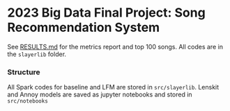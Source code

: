# 2023 Big Data Final Project: Song Recommendation System

See [RESULTS.md](RESULTS.md) for the metrics report and top 100 songs. All codes are in the `slayerlib` folder.

### Structure

All Spark codes for baseline and LFM are stored in `src/slayerlib`. Lenskit and Annoy models are saved as jupyter notebooks and stored in `src/notebooks`
